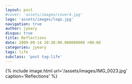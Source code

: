 ```yaml
---
layout: post
#cover: 'assets/images/cover4.jpg'
logo: 'assets/images/logo.jpg'
navigation: true
author: jyeary
disqus: true
title: Reflections
date: 2009-09-14 20:38:00.000000000 +00:00
categories: jyeary
tags: life
subclass: 'post tag-life'
---
```

{% include image.html url='/assets/images/IMG_0023.jpg' caption='Reflections' %}